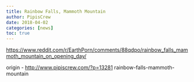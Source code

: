 ```yaml
---
title: Rainbow Falls, Mammoth Mountain
author: PipisCrew
date: 2018-04-02
categories: [news]
toc: true
---
```


https://www.reddit.com/r/EarthPorn/comments/88qdpo/rainbow_falls_mammoth_mountain_on_opening_day/

origin - http://www.pipiscrew.com/?p=13281 rainbow-falls-mammoth-mountain